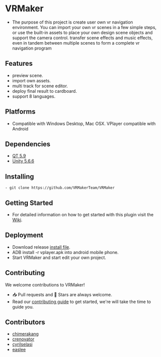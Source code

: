 # VRMaker
- The purpose of this project is create user own vr navigation environment. You can import your own vr scenes in a few simple steps, or use the built-in assets to place your own design scene objects and support the camera control. transfer scene effects and music effects, even in tandem between multiple scenes to form a complete vr navigation program

## Features
- preview scene.
- import own assets.
- multi track for scene editor.
- deploy final result to cardboard.
- support 8 languages.

## Platforms
- Compatible with Windows Desktop, Mac OSX. VPlayer compatible with Android 

## Dependencies
- [QT 5.9](https://download.qt.io/official_releases/qt/5.9/5.9.0/)
- [Unity 5.6.6](https://unity3d.com/get-unity/download/archive)

## Installing
```
- git clone https://github.com/VRMakerTeam/VRMaker
```

## Getting Started
- For detailed information on how to get started with this plugin visit the [Wiki](https://github.com/VRMakerTeam/VRMaker/wiki).

## Deployment
- Download release [install file](https://github.com/VRMakerTeam/VRMaker/releases/download/v1.0/VRMaker-UNICEF-v1.0.7z).
- ADB install -r vplayer.apk into android mobile phone.
- Start VRMaker and start edit your own project.

## Contributing
We welcome contributions to VRMaker!
- 📥 Pull requests and 🌟 Stars are always welcome.
- Read our [contributing guide](CONTRIBUTING.md) to get started, we're will take the time to guide you.

## Contributors
- [chimerakang](https://github.com/chimerakang)
- [crenovator](https://github.com/crenovator)
- [cyrilselasi](https://github.com/cyrilselasi)
- [easlee](https://github.com/easlee)
